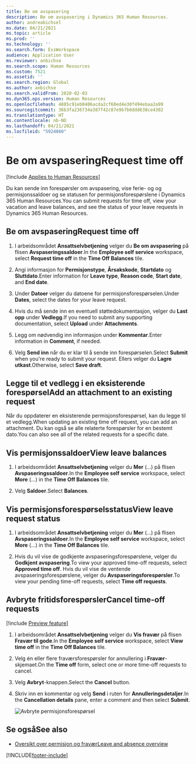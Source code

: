 ```yaml
---
title: Be om avspasering
description: Be om avspasering i Dynamics 365 Human Resources.
author: andreabichsel
ms.date: 04/21/2021
ms.topic: article
ms.prod: ''
ms.technology: ''
ms.search.form: EssWorkspace
audience: Application User
ms.reviewer: anbichse
ms.search.scope: Human Resources
ms.custom: 7521
ms.assetid: ''
ms.search.region: Global
ms.author: anbichse
ms.search.validFrom: 2020-02-03
ms.dyn365.ops.version: Human Resources
ms.openlocfilehash: 4885c91eb0406acda2cf60ed4e30f494ebaa2a99
ms.sourcegitcommit: 36b3fa236734a387f42c87e9b7b0ddd638ce4302
ms.translationtype: HT
ms.contentlocale: nb-NO
ms.lasthandoff: 04/21/2021
ms.locfileid: "5924860"
---
```

# <a name="request-time-off"></a><span data-ttu-id="02629-103">Be om avspasering</span><span class="sxs-lookup"><span data-stu-id="02629-103">Request time off</span></span>

[!include [Applies to Human Resources](../includes/applies-to-hr.md)]

<span data-ttu-id="02629-104">Du kan sende inn forespørsler om avspasering, vise ferie- og og permisjonssaldoer og se statusen for permisjonsforespørslene i Dynamics 365 Human Resources.</span><span class="sxs-lookup"><span data-stu-id="02629-104">You can submit requests for time off, view your vacation and leave balances, and see the status of your leave requests in Dynamics 365 Human Resources.</span></span>

## <a name="request-time-off"></a><span data-ttu-id="02629-105">Be om avspasering</span><span class="sxs-lookup"><span data-stu-id="02629-105">Request time off</span></span>

1. <span data-ttu-id="02629-106">I arbeidsområdet **Ansattselvbetjening** velger du **Be om avspasering** på flisen **Avspaseringssaldoer**.</span><span class="sxs-lookup"><span data-stu-id="02629-106">In the **Employee self service** workspace, select **Request time off** in the **Time Off Balances** tile.</span></span>

2. <span data-ttu-id="02629-107">Angi informasjon for **Permisjonstype**, **Årsakskode**, **Startdato** og **Sluttdato**.</span><span class="sxs-lookup"><span data-stu-id="02629-107">Enter information for **Leave type**, **Reason code**, **Start date**, and **End date**.</span></span>

3. <span data-ttu-id="02629-108">Under **Datoer** velger du datoene for permisjonsforespørselen.</span><span class="sxs-lookup"><span data-stu-id="02629-108">Under **Dates**, select the dates for your leave request.</span></span>

4. <span data-ttu-id="02629-109">Hvis du må sende inn en eventuell støttedokumentasjon, velger du **Last opp** under **Vedlegg**.</span><span class="sxs-lookup"><span data-stu-id="02629-109">If you need to submit any supporting documentation, select **Upload** under **Attachments**.</span></span>

5. <span data-ttu-id="02629-110">Legg om nødvendig inn informasjon under **Kommentar**.</span><span class="sxs-lookup"><span data-stu-id="02629-110">Enter information in **Comment**, if needed.</span></span>

6. <span data-ttu-id="02629-111">Velg **Send inn** når du er klar til å sende inn forespørselen.</span><span class="sxs-lookup"><span data-stu-id="02629-111">Select **Submit** when you're ready to submit your request.</span></span> <span data-ttu-id="02629-112">Ellers velger du **Lagre utkast**.</span><span class="sxs-lookup"><span data-stu-id="02629-112">Otherwise, select **Save draft**.</span></span>

## <a name="add-an-attachment-to-an-existing-request"></a><span data-ttu-id="02629-113">Legge til et vedlegg i en eksisterende forespørsel</span><span class="sxs-lookup"><span data-stu-id="02629-113">Add an attachment to an existing request</span></span>

<span data-ttu-id="02629-114">Når du oppdaterer en eksisterende permisjonsforespørsel, kan du legge til et vedlegg.</span><span class="sxs-lookup"><span data-stu-id="02629-114">When updating an existing time off request, you can add an attachment.</span></span> <span data-ttu-id="02629-115">Du kan også se alle relaterte forespørsler for en bestemt dato.</span><span class="sxs-lookup"><span data-stu-id="02629-115">You can also see all of the related requests for a specific date.</span></span>

## <a name="view-leave-balances"></a><span data-ttu-id="02629-116">Vis permisjonssaldoer</span><span class="sxs-lookup"><span data-stu-id="02629-116">View leave balances</span></span>

1. <span data-ttu-id="02629-117">I arbeidsområdet **Ansattselvbetjening** velger du **Mer** (...) på flisen **Avspaseringssaldoer**.</span><span class="sxs-lookup"><span data-stu-id="02629-117">In the **Employee self service** workspace, select **More** (...) in the **Time Off Balances** tile.</span></span>

2. <span data-ttu-id="02629-118">Velg **Saldoer**.</span><span class="sxs-lookup"><span data-stu-id="02629-118">Select **Balances**.</span></span>

## <a name="view-leave-request-status"></a><span data-ttu-id="02629-119">Vis permisjonsforespørselsstatus</span><span class="sxs-lookup"><span data-stu-id="02629-119">View leave request status</span></span>

1. <span data-ttu-id="02629-120">I arbeidsområdet **Ansattselvbetjening** velger du **Mer** (...) på flisen **Avspaseringssaldoer**.</span><span class="sxs-lookup"><span data-stu-id="02629-120">In the **Employee self service** workspace, select **More** (...) in the **Time Off Balances** tile.</span></span>

2. <span data-ttu-id="02629-121">Hvis du vil vise de godkjente avspaseringsforespørslene, velger du **Godkjent avspasering**.</span><span class="sxs-lookup"><span data-stu-id="02629-121">To view your approved time-off requests, select **Approved time off**.</span></span> <span data-ttu-id="02629-122">Hvis du vil vise de ventende avspaseringsforespørslene, velger du **Avspaseringsforespørsler**.</span><span class="sxs-lookup"><span data-stu-id="02629-122">To view your pending time-off requests, select **Time off requests**.</span></span>

## <a name="cancel-time-off-requests"></a><span data-ttu-id="02629-123">Avbryte fritidsforespørsler</span><span class="sxs-lookup"><span data-stu-id="02629-123">Cancel time-off requests</span></span>

[!include [Preview feature](includes/preview-feature.md)]

1. <span data-ttu-id="02629-124">I arbeidsområdet **Ansattselvbetjening** velger du **Vis fravær** på flisen **Fravær til gode**.</span><span class="sxs-lookup"><span data-stu-id="02629-124">In the **Employee self service** workspace, select **View time off** in the **Time Off Balances** tile.</span></span>

2. <span data-ttu-id="02629-125">Velg én eller flere fraværsforespørsler for annullering i **Fravær**-skjemaet.</span><span class="sxs-lookup"><span data-stu-id="02629-125">On the **Time off** form, select one or more time-off requests to cancel.</span></span>

3. <span data-ttu-id="02629-126">Velg **Avbryt**-knappen.</span><span class="sxs-lookup"><span data-stu-id="02629-126">Select the **Cancel** button.</span></span>

4. <span data-ttu-id="02629-127">Skriv inn en kommentar og velg **Send** i ruten for **Annulleringsdetaljer**.</span><span class="sxs-lookup"><span data-stu-id="02629-127">In the **Cancellation details** pane, enter a comment and then select **Submit**.</span></span>

   ![Avbryte permisjonsforespørsel](media/hr-leave-and-absence-cancel.png)

## <a name="see-also"></a><span data-ttu-id="02629-129">Se også</span><span class="sxs-lookup"><span data-stu-id="02629-129">See also</span></span>

- [<span data-ttu-id="02629-130">Oversikt over permisjon og fravær</span><span class="sxs-lookup"><span data-stu-id="02629-130">Leave and absence overview</span></span>](hr-leave-and-absence-overview.md)


[!INCLUDE[footer-include](../includes/footer-banner.md)]